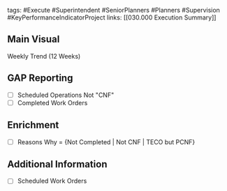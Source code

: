 tags:
	#Execute
	#Superintendent
	#SeniorPlanners
	#Planners
	#Supervision
	#KeyPerformanceIndicatorProject 
links:
	[[030.000 Execution Summary]]
## Main Visual
Weekly Trend (12 Weeks)

## GAP Reporting

- [ ] Scheduled Operations Not "CNF"
- [ ] Completed Work Orders

## Enrichment
- [ ] Reasons Why = {Not Completed  | Not CNF | TECO but PCNF}
## Additional Information
- [ ] Scheduled Work Orders
